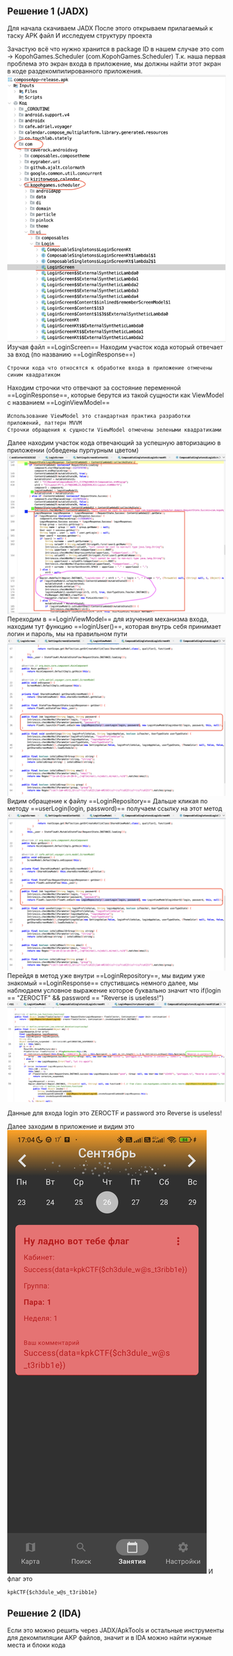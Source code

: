 ## Решение 1 (JADX)
Для начала скачиваем JADX 
После этого открываем прилагаемый к таску APK файл
И исследуем структуру проекта

Зачастую всё что нужно хранится в package ID в нашем случае это com -> KopohGames.Scheduler (com.KopohGames.Scheduler)
Т.к. наша первая проблема  это экран входа в приложение, мы должны найти этот экран в коде раздекомпилированного приложения.
![Assets/1.png](Assets/1.png)
Изучая файл ==LoginScreen==
Находим участок кода который отвечает за вход (по названию ==LoginResponse==)

	Строчки кода что относятся к обработке входа в приложение отмечены синим квадратиком

Находим строчки что отвечают за состояние переменной  ==LoginResponse==, которые берутся из такой сущности как ViewModel с названием ==LoginViewModel==

	Использование ViewModel это cтандартная практика разработки приложений, паттерн MVVM 
	Строчки обращения к сущности ViewModel отмечены зелеными квадратиками

Далее находим участок кода отвечающий за успешную авторизацию в приложении (обведены пурпурным цветом) 
![Assets/2.png](Assets/2.png)
Переходим в ==LoginViewModel== для изучения механизма входа, находим тут функцию ==loginUser()==, которая внутрь себя принимает логин и пароль, мы на правильном пути
![Assets/3.png](Assets/3.png)
Видим обращение к файлу ==LoginRepository==
Дальше кликая по методу ==userLogin(login, password)== получаем ссылку на этот метод
![Assets/3.png](Assets/3.png)
Перейдя в метод уже внутри ==LoginRepository==, мы видим уже знакомый ==LoginResponse== спустившись немного далее, мы наблюдаем условное выражение которое буквально значит что if(login == "ZEROCTF" && password == "Reverse is useless!")
![Assets/4.png](Assets/4.png)

Данные для входа login это ZEROCTF и password это Reverse is useless!

Далее заходим в приложение и видим это 
![Assets/5.jpg|300](Assets/5.jpg)
И флаг это 
```
kpkCTF{$ch3dule_w@s_t3ribb1e}
```

## Решение 2 (IDA)

Если это можно решить через JADX/ApkTools и остальные инструменты для декомпиляции AKP файлов, значит и в IDA можно найти нужные места и блоки кода